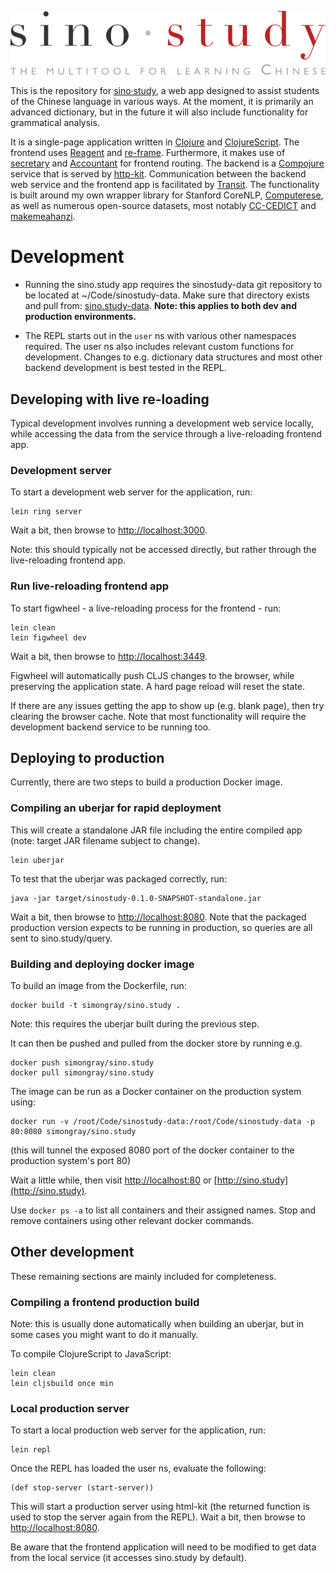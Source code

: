 ![sino·study](./resources/public/img/logo_min.svg)

This is the repository for [sino·study](http://sino.study), 
a web app designed to assist students of the Chinese language in various ways.
At the moment, it is primarily an advanced dictionary, 
but in the future it will also include functionality for grammatical analysis.

It is a single-page application written in [Clojure](https://clojure.org/) 
and [ClojureScript](https://clojurescript.org/).
The frontend uses [Reagent](https://github.com/reagent-project/reagent) 
and [re-frame](https://github.com/Day8/re-frame).
Furthermore, it makes use of [secretary](https://github.com/gf3/secretary) 
and [Accountant](https://github.com/venantius/accountant) for frontend routing.
The backend is a [Compojure](https://github.com/weavejester/compojure) service
that is served by [http-kit](https://github.com/http-kit/http-kit).
Communication between the backend web service and the frontend app is
facilitated by [Transit](https://github.com/cognitect/transit-format).
The functionality is built around my own wrapper library for Stanford CoreNLP,
[Computerese](https://github.com/simongray/Computerese), as well as numerous
open-source datasets, most notably [CC-CEDICT](https://cc-cedict.org/) and
[makemeahanzi](https://github.com/skishore/makemeahanzi).


# Development
* Running the sino.study app requires the sinostudy-data git repository to be 
located at ~/Code/sinostudy-data. Make sure that directory exists and pull from:
[sino.study-data](https://github.com/simongray/sino.study-data).
**Note: this applies to both dev and production environments.**

* The REPL starts out in the `user` ns with various other namespaces required.
The user ns also includes relevant custom functions for development.
Changes to e.g. dictionary data structures and most other backend development 
is best tested in the REPL.


## Developing with live re-loading
Typical development involves running a development web service locally,
while accessing the data from the service through a live-reloading frontend app.


### Development server
To start a development web server for the application, run:

````
lein ring server
````
Wait a bit, then browse to [http://localhost:3000](http://localhost:3000).

Note: this should typically not be accessed directly, but rather through
the live-reloading frontend app.


### Run live-reloading frontend app
To start figwheel - a live-reloading process for the frontend - run:

```
lein clean
lein figwheel dev
```

Wait a bit, then browse to [http://localhost:3449](http://localhost:3449).

Figwheel will automatically push CLJS changes to the browser, 
while preserving the application state. A hard page reload will reset the state.

If there are any issues getting the app to show up (e.g. blank page), 
then try clearing the browser cache. Note that most functionality will require
the development backend service to be running too.


## Deploying to production
Currently, there are two steps to build a production Docker image.

### Compiling an uberjar for rapid deployment
This will create a standalone JAR file including the entire compiled app
(note: target JAR filename subject to change).

````
lein uberjar
````

To test that the uberjar was packaged correctly, run:

````
java -jar target/sinostudy-0.1.0-SNAPSHOT-standalone.jar
````

Wait a bit, then browse to [http://localhost:8080](http://localhost:8080).
Note that the packaged production version expects to be running in production,
so queries are all sent to sino.study/query.


### Building and deploying docker image

To build an image from the Dockerfile, run:

```` 
docker build -t simongray/sino.study .
````

Note: this requires the uberjar built during the previous step.

It can then be pushed and pulled from the docker store by running e.g.

````
docker push simongray/sino.study
docker pull simongray/sino.study
````

The image can be run as a Docker container on the production system using:

```` 
docker run -v /root/Code/sinostudy-data:/root/Code/sinostudy-data -p 80:8080 simongray/sino.study
````

(this will tunnel the exposed 8080 port of the docker container
to the production system's port 80)

Wait a little while, then visit [http://localhost:80](http://localhost:80)
or [http://sino.study](http://sino.study).

Use ````docker ps -a```` to list all containers and their assigned names.
Stop and remove containers using other relevant docker commands.

## Other development
These remaining sections are mainly included for completeness.


### Compiling a frontend production build
Note: this is usually done automatically when building an uberjar,
but in some cases you might want to do it manually.

To compile ClojureScript to JavaScript:

```
lein clean
lein cljsbuild once min
```


### Local production server
To start a local production web server for the application, run:

````
lein repl
````

Once the REPL has loaded the user ns, evaluate the following:

````
(def stop-server (start-server))
````

This will start a production server using html-kit
(the returned function is used to stop the server again from the REPL).
Wait a bit, then browse to [http://localhost:8080](http://localhost:8080).

Be aware that the frontend application will need to be modified to get data
from the local service (it accesses sino.study by default).
